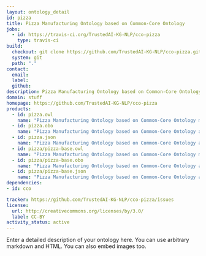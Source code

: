 ```yaml
---
layout: ontology_detail
id: pizza
title: Pizza Manufacturing Ontology based on Common-Core Ontology
jobs:
  - id: https://travis-ci.org/TrustedAI-KG-NLP/cco-pizza
    type: travis-ci
build:
  checkout: git clone https://github.com/TrustedAI-KG-NLP/cco-pizza.git
  system: git
  path: "."
contact:
  email: 
  label: 
  github: 
description: Pizza Manufacturing Ontology based on Common-Core Ontology is an ontology...
domain: stuff
homepage: https://github.com/TrustedAI-KG-NLP/cco-pizza
products:
  - id: pizza.owl
    name: "Pizza Manufacturing Ontology based on Common-Core Ontology main release in OWL format"
  - id: pizza.obo
    name: "Pizza Manufacturing Ontology based on Common-Core Ontology additional release in OBO format"
  - id: pizza.json
    name: "Pizza Manufacturing Ontology based on Common-Core Ontology additional release in OBOJSon format"
  - id: pizza/pizza-base.owl
    name: "Pizza Manufacturing Ontology based on Common-Core Ontology main release in OWL format"
  - id: pizza/pizza-base.obo
    name: "Pizza Manufacturing Ontology based on Common-Core Ontology additional release in OBO format"
  - id: pizza/pizza-base.json
    name: "Pizza Manufacturing Ontology based on Common-Core Ontology additional release in OBOJSon format"
dependencies:
- id: cco

tracker: https://github.com/TrustedAI-KG-NLP/cco-pizza/issues
license:
  url: http://creativecommons.org/licenses/by/3.0/
  label: CC-BY
activity_status: active
---
```


Enter a detailed description of your ontology here. You can use arbitrary markdown and HTML.
You can also embed images too.

